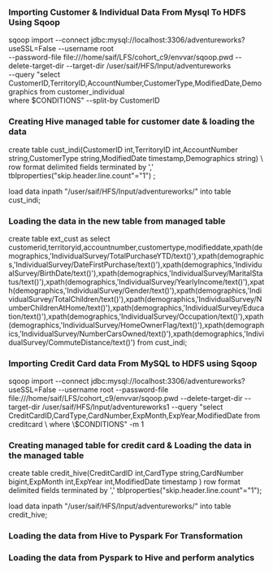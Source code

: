 <h3> Importing Customer & Individual Data From Mysql To HDFS Using Sqoop</h3>

sqoop import --connect jdbc:mysql://localhost:3306/adventureworks?useSSL=False --username root \
--password-file file:///home/saif/LFS/cohort_c9/envvar/sqoop.pwd --delete-target-dir --target-dir /user/saif/HFS/Input/adventureworks \
--query "select CustomerID,TerritoryID,AccountNumber,CustomerType,ModifiedDate,Demographics from customer_individual \
where \$CONDITIONS" --split-by CustomerID


<h3>Creating Hive managed table for customer date & loading the data</h3>
create table cust_indi(CustomerID int,TerritoryID int,AccountNumber string,CustomerType string,ModifiedDate timestamp,Demographics string) \
row format delimited fields terminated by ',' tblproperties("skip.header.line.count"="1") ;

load data inpath "/user/saif/HFS/Input/adventureworks/" into table cust_indi;

<h3>Loading the data in the new table from managed table</h3>
create table ext_cust as select customerid,territoryid,accountnumber,customertype,modifieddate,xpath(demographics,'IndividualSurvey/TotalPurchaseYTD/text()'),xpath(demographics,'IndividualSurvey/DateFirstPurchase/text()'),xpath(demographics,'IndividualSurvey/BirthDate/text()'),xpath(demographics,'IndividualSurvey/MaritalStatus/text()'),xpath(demographics,'IndividualSurvey/YearlyIncome/text()'),xpath(demographics,'IndividualSurvey/Gender/text()'),xpath(demographics,'IndividualSurvey/TotalChildren/text()'),xpath(demographics,'IndividualSurvey/NumberChildrenAtHome/text()'),xpath(demographics,'IndividualSurvey/Education/text()'),xpath(demographics,'IndividualSurvey/Occupation/text()'),xpath(demographics,'IndividualSurvey/HomeOwnerFlag/text()'),xpath(demographics,'IndividualSurvey/NumberCarsOwned/text()'),xpath(demographics,'IndividualSurvey/CommuteDistance/text()') from cust_indi;


<h3>Importing Credit Card data From MySQL to HDFS using Sqoop</h3>
sqoop import --connect jdbc:mysql://localhost:3306/adventureworks?useSSL=False --username root --password-file file:///home/saif/LFS/cohort_c9/envvar/sqoop.pwd --delete-target-dir --target-dir /user/saif/HFS/Input/adventureworks1 --query "select CreditCardID,CardType,CardNumber,ExpMonth,ExpYear,ModifiedDate from creditcard \
where \$CONDITIONS" -m 1


<h3>Creating managed table for credit card & Loading the data in the managed table</h3>
create table credit_hive(CreditCardID  int,CardType string,CardNumber bigint,ExpMonth int,ExpYear int,ModifiedDate timestamp ) row format delimited fields terminated by ','  tblproperties("skip.header.line.count"="1");
 
load data inpath "/user/saif/HFS/Input/adventureworks/" into table credit_hive;

<h3>Loading the data from Hive to Pyspark For Transformation</h3>

<h3>Loading the data from Pyspark to Hive and perform analytics</h3>
